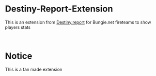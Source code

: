 # Destiny-Report-Extension

This is an extension from  [Destiny.report](https://destiny.report) for Bungie.net fireteams to show players stats


<br/>
  
# Notice
<aside class="notice">
This is a fan made extension
</aside>

